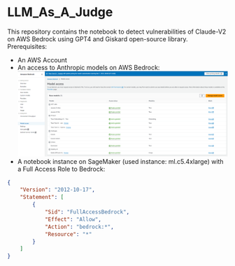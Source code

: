 # LLM_As_A_Judge
This repository contains the notebook to detect vulnerabilities of Claude-V2 on AWS Bedrock using GPT4 and Giskard open-source library.
Prerequisites:   
- An AWS Account  
- An access to Anthropic models on AWS Bedrock:
![alt text](https://github.com/WaelDataReply/LLM_As_A_Judge/blob/main/AccessGrantedClaude.png)  
- A notebook instance on SageMaker (used instance: ml.c5.4xlarge) with a Full Access Role to Bedrock:
```json   
{
	"Version": "2012-10-17",
	"Statement": [
		{
			"Sid": "FullAccessBedrock",
			"Effect": "Allow",
			"Action": "bedrock:*",
			"Resource": "*"
		}
	]
}
```   
